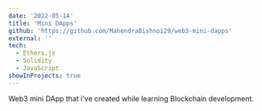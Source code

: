 ```yaml
---
date: '2022-05-14'
title: 'Mini DApps'
github: 'https://github.com/MahendraBishnoi29/web3-mini-dapps'
external: ''
tech:
  - Ethers.js
  - Solidity
  - JavaScript
showInProjects: true
---
```


Web3 mini DApp that i've created while learning Blockchain development.
